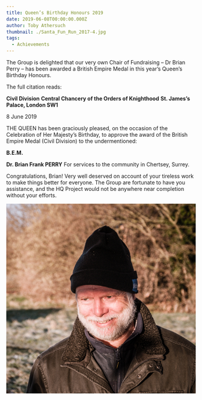 ```yaml
---
title: Queen’s Birthday Honours 2019
date: 2019-06-08T00:00:00.000Z
author: Toby Athersuch
thumbnail: ./Santa_Fun_Run_2017-4.jpg
tags:
  - Achievements
---
```


The Group is delighted that our very own Chair of Fundraising – Dr Brian Perry – has been awarded a British Empire Medal in this year’s Queen’s Birthday Honours.

The full citation reads:

**Civil Division**
**Central Chancery of the Orders of Knighthood**
**St. James’s Palace, London SW1**

8 June 2019

THE QUEEN has been graciously pleased, on the occasion of the Celebration of Her Majesty’s Birthday, to approve the award of the British Empire Medal (Civil Division) to the undermentioned:

**B.E.M.**

**Dr. Brian Frank PERRY**
For services to the community in Chertsey, Surrey.

Congratulations, Brian! Very well deserved on account of your tireless work to make things better for everyone. The Group are fortunate to have you assistance, and the HQ Project would not be anywhere near completion without your efforts.

![Dr. Brian Frank PERRY](./Santa_Fun_Run_2017-4.jpg)
